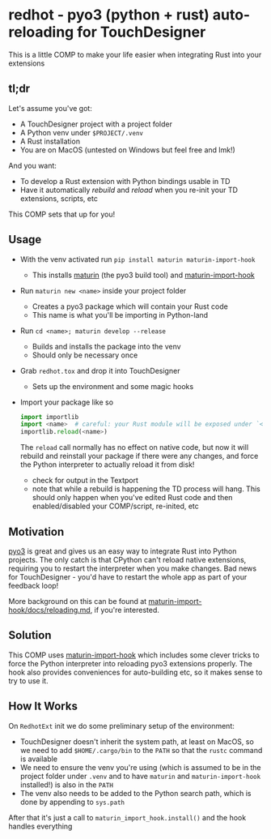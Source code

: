 # redhot - pyo3 (python + rust) auto-reloading for TouchDesigner

This is a little COMP to make your life easier when integrating Rust into your extensions

## tl;dr

Let's assume you've got:

- A TouchDesigner project with a project folder
- A Python venv under `$PROJECT/.venv`
- A Rust installation
- You are on MacOS (untested on Windows but feel free and lmk!)

And you want:

- To develop a Rust extension with Python bindings usable in TD
- Have it automatically *rebuild* and *reload* when you re-init your TD extensions, scripts, etc

This COMP sets that up for you!

## Usage

- With the venv activated run `pip install maturin maturin-import-hook`
  - This installs [maturin](https://www.maturin.rs/) (the pyo3 build tool) and [maturin-import-hook](https://github.com/PyO3/maturin-import-hook)
- Run `maturin new <name>` inside your project folder
  - Creates a pyo3 package which will contain your Rust code
  - This name is what you'll be importing in Python-land
- Run `cd <name>; maturin develop --release`
  - Builds and installs the package into the venv
  - Should only be necessary once
- Grab `redhot.tox` and drop it into TouchDesigner
  - Sets up the environment and some magic hooks
- Import your package like so
  
  ```python
  import importlib
  import <name>  # careful: your Rust module will be exposed under `<name>.<name>`
  importlib.reload(<name>)
  ```

  The `reload` call normally has no effect on native code, but now it will rebuild and reinstall your package if there were any changes, and force the Python interpreter to actually reload it from disk!

  - check for output in the Textport
  - note that while a rebuild is happening the TD process will hang. This should only happen when you've edited Rust code and then enabled/disabled your COMP/script, re-inited, etc


## Motivation

[pyo3](https://pyo3.rs/) is great and gives us an easy way to integrate Rust into Python projects. The only catch is that CPython can't reload native extensions, requiring you to restart the interpreter when you make changes. Bad news for TouchDesigner - you'd have to restart the whole app as part of your feedback loop!

More background on this can be found at [maturin-import-hook/docs/reloading.md](https://github.com/PyO3/maturin-import-hook/blob/main/docs/reloading.md), if you're interested.

## Solution

This COMP uses [maturin-import-hook](https://github.com/PyO3/maturin-import-hook) which includes some clever tricks to force the Python interpreter into reloading pyo3 extensions properly. The hook also provides conveniences for auto-building etc, so it makes sense to try to use it.

## How It Works

On `RedhotExt` init we do some preliminary setup of the environment:

- TouchDesigner doesn't inherit the system path, at least on MacOS, so we need to add `$HOME/.cargo/bin` to the `PATH` so that the `rustc` command is available
- We need to ensure the venv you're using (which is assumed to be in the project folder under `.venv` and to have `maturin` and `maturin-import-hook` installed!) is also in the `PATH`
- The venv also needs to be added to the Python search path, which is done by appending to `sys.path`

After that it's just a call to `maturin_import_hook.install()` and the hook handles everything
